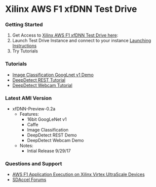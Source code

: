 # Xilinx AWS F1 xfDNN Test Drive

### Getting Started

1. Get Access to [Xilinx AWS F1 xfDNN Test Drive here][]:
2. Launch Test Drive Instance and connect to your instance
	[Launching Instructions][]
3. Try Tutorials

### Tutorials
- [Image Classification GoogLnet v1 Demo][]
- [DeepDetect REST Tutorial][]
- [DeepDetect Webcam Tutorial][]



### Latest AMI Version

- xfDNN-Preview-0.2a
	- Features:
		- 16bit GoogLeNet v1
		- Caffe
		- Image Classification
		- DeepDetect REST Demo
		- DeepDetect Webcam Demo
	- Notes:
		- Intial Release 9/29/17

### Questions and Support

- [AWS F1 Application Execution on Xilinx Virtex UltraScale Devices][]
- [SDAccel Forums][]










[Xilinx AWS F1 xfDNN Test Drive here]: https://www.xilinx.com/applications/megatrends/machine-learning/aws-f1-test-drive.html
[Launching Instructions]: launching_instance.md
[Image Classification GoogLnet v1 Demo]:imageclassification.md
[DeepDetect REST Tutorial]:deepdetect_rest.md
[DeepDetect Webcam Tutorial]:deepdetect_webcam.md

[AWS F1 Application Execution on Xilinx Virtex UltraScale Devices]: https://github.com/aws/aws-fpga/blob/master/SDAccel/README.md
[SDAccel Forums]: https://forums.xilinx.com/t5/SDAccel/bd-p/SDx
